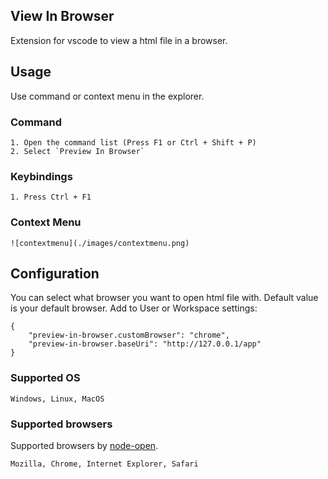 ## View In Browser
Extension for vscode to view a html file in a browser. 
## Usage 
Use command or context menu in the explorer.

### Command

    1. Open the command list (Press F1 or Ctrl + Shift + P)
    2. Select `Preview In Browser`
### Keybindings

    1. Press Ctrl + F1

### Context Menu

    ![contextmenu](./images/contextmenu.png)

## Configuration
You can select what browser you want to open html file with. Default value is your default browser.
Add to User or Workspace settings:
``` 
{
    "preview-in-browser.customBrowser": "chrome",
    "preview-in-browser.baseUri": "http://127.0.0.1/app"
}
```

### Supported OS
    Windows, Linux, MacOS
### Supported browsers
Supported browsers by [node-open](https://github.com/pwnall/node-open). 
```
Mozilla, Chrome, Internet Explorer, Safari
```